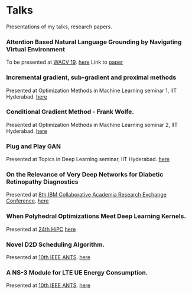 # Talks
Presentations of my talks, research papers. 

### Attention Based Natural Language Grounding by Navigating Virtual Environment

To be presented at [WACV 19](http://wacv19.wacv.net/). [here](https://github.com/akileshbadrinaaraayanan/Talks/tree/master/WACV19)
Link to [paper](https://arxiv.org/abs/1804.08454)

### Incremental gradient, sub-gradient and proximal methods

Presented at Optimization Methods in Machine Learning seminar 1, IIT Hyderabad. [here](https://github.com/akileshbadrinaaraayanan/Talks/blob/master/incremental_methods.pdf)

### Conditional Gradient Method - Frank Wolfe. 

Presented at Optimization Methods in Machine Learning seminar 2, IIT Hyderabad. [here](https://github.com/akileshbadrinaaraayanan/Talks/blob/master/conditional-gradient-method.pdf)

### Plug and Play GAN 

Presented at Topics in Deep Learning seminar, IIT Hyderabad. [here](https://github.com/akileshbadrinaaraayanan/Talks/blob/master/ppgan-synthesizing-nips2016_presentation.pdf)

### On the Relevance of Very Deep Networks for Diabetic Retinopathy Diagnostics

Presented at [8th IBM Collaborative Academia Research Exchange Conference](http://icare2016.mybluemix.net/). [here](https://github.com/akileshbadrinaaraayanan/Talks/blob/master/paper13_poster.pdf)

### When Polyhedral Optimizations Meet Deep Learning Kernels.

Presented at [24th HiPC](https://hipc.org/2017/) [here](https://github.com/akileshbadrinaaraayanan/Talks/blob/master/HiPC_when_polyhedral_optimizations_meet_deep_learning_kernels.pdf)

### Novel D2D Scheduling Algorithm.

Presented at [10th IEEE ANTS](http://ants2016.ieee-comsoc-ants.org/). [here](https://github.com/akileshbadrinaaraayanan/Talks/blob/master/D2D_scheduling_algorithm_ANTS.pdf)

### A NS-3 Module for LTE UE Energy Consumption. 

Presented at [10th IEEE ANTS](http://ants2016.ieee-comsoc-ants.org/). [here](https://github.com/akileshbadrinaaraayanan/Talks/blob/master/NS3_module_ANTS_2016.pdf)
